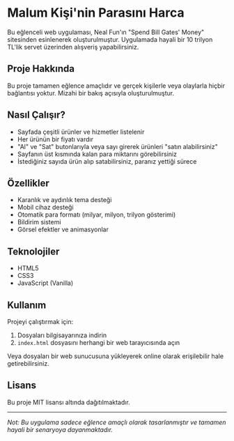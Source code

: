 # Malum Kişi'nin Parasını Harca

Bu eğlenceli web uygulaması, Neal Fun'ın "Spend Bill Gates' Money" sitesinden esinlenerek oluşturulmuştur. Uygulamada hayali bir 10 trilyon TL'lik servet üzerinden alışveriş yapabilirsiniz.

## Proje Hakkında

Bu proje tamamen eğlence amaçlıdır ve gerçek kişilerle veya olaylarla hiçbir bağlantısı yoktur. Mizahi bir bakış açısıyla oluşturulmuştur.

## Nasıl Çalışır?

- Sayfada çeşitli ürünler ve hizmetler listelenir
- Her ürünün bir fiyatı vardır
- "Al" ve "Sat" butonlarıyla veya sayı girerek ürünleri "satın alabilirsiniz"
- Sayfanın üst kısmında kalan para miktarını görebilirsiniz
- İstediğiniz sayıda ürün alıp satabilirsiniz, paranız yettiği sürece

## Özellikler

- Karanlık ve aydınlık tema desteği
- Mobil cihaz desteği
- Otomatik para formatı (milyar, milyon, trilyon gösterimi)
- Bildirim sistemi
- Görsel efektler ve animasyonlar

## Teknolojiler

- HTML5
- CSS3
- JavaScript (Vanilla)

## Kullanım

Projeyi çalıştırmak için:

1. Dosyaları bilgisayarınıza indirin
2. `index.html` dosyasını herhangi bir web tarayıcısında açın

Veya dosyaları bir web sunucusuna yükleyerek online olarak erişilebilir hale getirebilirsiniz.

## Lisans

Bu proje MIT lisansı altında dağıtılmaktadır.

---

*Not: Bu uygulama sadece eğlence amaçlı olarak tasarlanmıştır ve tamamen hayali bir senaryoya dayanmaktadır.* 